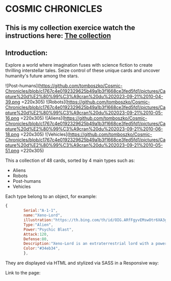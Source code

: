 # COSMIC CHRONICLES 

## This is my collection exercice watch the instructions here: [The collection](https://github.com/becodeorg/CRL-KELLER-6/blob/38583d9431a5d859668dd95e3ea96ee403150426/1.TRAIL/2.The-Hill/1.DOM/4.TheCollection/readme.md)


## Introduction:

Explore a world where imagination fuses with science fiction to create thrilling interstellar tales. Seize control of these unique cards and uncover humanity's future among the stars.

![Post-humans](https://github.com/tomboszko/Cosmic-Chronicles/blob/c1767c4e0192329625b49a1b3f1668ce3fed5fd1/pictures/Capture%20d%E2%80%99%C3%A9cran%20du%202023-09-21%2010-04-39.png =220x305) ![Robots](https://github.com/tomboszko/Cosmic-Chronicles/blob/c1767c4e0192329625b49a1b3f1668ce3fed5fd1/pictures/Capture%20d%E2%80%99%C3%A9cran%20du%202023-09-21%2010-05-16.png =220x305) ![Aliens](https://github.com/tomboszko/Cosmic-Chronicles/blob/c1767c4e0192329625b49a1b3f1668ce3fed5fd1/pictures/Capture%20d%E2%80%99%C3%A9cran%20du%202023-09-21%2010-06-18.png =220x305) ![Vehicles](https://github.com/tomboszko/Cosmic-Chronicles/blob/c1767c4e0192329625b49a1b3f1668ce3fed5fd1/pictures/Capture%20d%E2%80%99%C3%A9cran%20du%202023-09-21%2010-05-51.png =220x305)

This a collection of 48 cards, sorted by 4 main types such as:

 - Aliens
 - Robots
 - Post-humans
 - Vehicles
   
Each type belong to an object, for example:

```javascript
{
        Serial:"A-1-1",
        name:"Xeno-Lord",
        illustration:"https://th.bing.com/th/id/OIG.ARfFgyvEMswOtr6XA3gX?pid=ImgGn",
        Type:"Alien",
        Power:"Psychic Blast",
        Attack:120,
        Defense:80,
        Description:"Xeno-Lord is an extraterrestrial lord with a powerful Psychic Blast. He commands a formidable alien army.",
        Color:"#34eb34",
        },
```

They are displayed via HTML and stylized via SASS in a Responsive way:



Link to the page: []()



 


